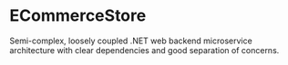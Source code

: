# ECommerceStore
Semi-complex, loosely coupled .NET web backend microservice architecture with clear dependencies and good separation of concerns.
